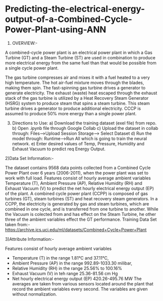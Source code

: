 # Predicting-the-electrical-energy-output-of-a-Combined-Cycle-Power-Plant-using-ANN
1) OVERVIEW:-

A combined-cycle power plant is an electrical power plant in which a Gas Turbine (GT) and a Steam Turbine (ST) are used in combination to produce more electrical energy from the same fuel than that would be possible from a single cycle power plant.

The gas turbine compresses air and mixes it with a fuel heated to a very high temperature. The hot air-fuel mixture moves through the blades, making them spin. The fast-spinning gas turbine drives a generator to generate electricity. The exhaust (waste) heat escaped through the exhaust stack of the gas turbine is utilized by a Heat Recovery Steam Generator (HSRG) system to produce steam that spins a steam turbine. This steam turbine drives a generator to produce additional electricity. CCCP is assumed to produce 50% more energy than a single power plant.

3) Directions to Use:
  a) Download the training dataset (exel file) from repo.
  b) Open .ipynb file through Google Collab
  c) Upload the dataset in collab through: Files-->Upload Session Storage--> Select Dataset
  d) Run the model through: Runtime-->Run All which is going to train the neural network.
  e) Enter desired values of Temp, Pressure, Humidity and Exhaust Vacuum to predict req Energy Output.

2)Data Set Information:-

The dataset contains 9568 data points collected from a Combined Cycle Power Plant over 6 years (2006-2011), when the power plant was set to work with full load. Features consist of hourly average ambient variables Temperature (T), Ambient Pressure (AP), Relative Humidity (RH) and Exhaust Vacuum (V) to predict the net hourly electrical energy output (EP) of the plant.
A combined cycle power plant (CCPP) is composed of gas turbines (GT), steam turbines (ST) and heat recovery steam generators. In a CCPP, the electricity is generated by gas and steam turbines, which are combined in one cycle, and is transferred from one turbine to another. While the Vacuum is colected from and has effect on the Steam Turbine, he other three of the ambient variables effect the GT performance.
Training Data Set taken from:- https://archive.ics.uci.edu/ml/datasets/Combined+Cycle+Power+Plant

3)Attribute Information:-

Features consist of hourly average ambient variables
- Temperature (T) in the range 1.81°C and 37.11°C,
- Ambient Pressure (AP) in the range 992.89-1033.30 milibar,
- Relative Humidity (RH) in the range 25.56% to 100.16%
- Exhaust Vacuum (V) in teh range 25.36-81.56 cm Hg
- Net hourly electrical energy output (EP) 420.26-495.76 MW
The averages are taken from various sensors located around the plant that record the ambient variables every second. The variables are given without normalization.


